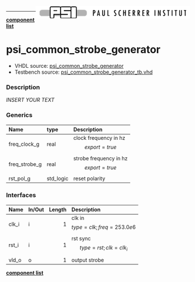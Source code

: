 <img align="right" src="../psi_logo.png">

***

[**component list**](../README.md)

# psi_common_strobe_generator
 - VHDL source: [psi_common_strobe_generator](../../hdl/psi_common_strobe_generator.vhd)
 - Testbench source: [psi_common_strobe_generator_tb.vhd](../../testbench/psi_common_strobe_generator_tb/psi_common_strobe_generator_tb.vhd)

### Description
*INSERT YOUR TEXT*

### Generics
| Name          | type      | Description                              |
|:--------------|:----------|:-----------------------------------------|
| freq_clock_g  | real      | clock frequency in hz $$ export=true $$  |
| freq_strobe_g | real      | strobe frequency in hz $$ export=true $$ |
| rst_pol_g     | std_logic | reset polarity                           |

### Interfaces
| Name   | In/Out   |   Length | Description                         |
|:-------|:---------|---------:|:------------------------------------|
| clk_i  | i        |        1 | clk in $$ type=clk; freq=253.0e6 $$ |
| rst_i  | i        |        1 | rst sync $$ type=rst; clk=clk_i $$  |
| vld_o  | o        |        1 | output strobe                       |


[**component list**](../README.md)
